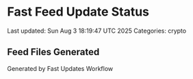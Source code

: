 # Fast Feed Update Status
Last updated: Sun Aug  3 18:19:47 UTC 2025
Categories: crypto

## Feed Files Generated

Generated by Fast Updates Workflow
